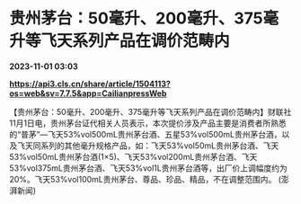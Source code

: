 # 贵州茅台：50毫升、200毫升、375毫升等飞天系列产品在调价范畴内

**2023-11-01 03:03**

**https://api3.cls.cn/share/article/1504113?os=web&sv=7.7.5&app=CailianpressWeb**

【贵州茅台：50毫升、200毫升、375毫升等飞天系列产品在调价范畴内】财联社11月1日电，贵州茅台证代相关人员表示，本次提价涉及产品主要是消费者所熟悉的“普茅”—飞天53%vol500mL贵州茅台酒、五星53%vol500mL贵州茅台酒，以及飞天同系列的其他毫升规格产品，如：飞天53%vol50mL贵州茅台酒、飞天53%vol50mL贵州茅台酒(1×5)、飞天53%vol200mL贵州茅台酒、飞天53%vol375mL贵州茅台酒、飞天53%vol1L贵州茅台酒等，出厂价上调幅度约为20%。飞天53%vol100mL贵州茅台、尊品、珍品、精品，不在调整范围内。 (澎湃新闻)